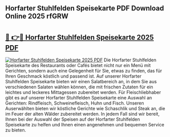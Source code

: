 ## Horfarter Stuhlfelden Speisekarte PDF Download Online 2025 rfGRW

# <h2><a href="http://gc5hhp.nevu.top/?p=Horfarter+Stuhlfelden+Speisekarte">🔗 👉🔴 Horfarter Stuhlfelden Speisekarte 2025 PDF</a></h2>

[![Horfarter Stuhlfelden Speisekarte 2025 PDF](https://i.imgur.com/dBaPXMq.png)](http://gc5hhp.nevu.top/?p=Horfarter+Stuhlfelden+Speisekarte)
Die Horfarter Stuhlfelden Speisekarte des Restaurants oder Cafés bietet nicht nur ein Menü mit Gerichten, sondern auch eine Gelegenheit für Sie, etwas zu finden, das für Ihren Geschmack köstlich und passend ist. Auf unserer Horfarter Stuhlfelden Speisekarte bieten wir einen Salatbereich an, in dem Sie aus verschiedenen Salaten wählen können, die mit frischen Zutaten für ein leichtes und leckeres Mittagessen zubereitet werden. Für Fleischliebhaber gibt es auf unserer Horfarter Stuhlfelden Speisekarte eine Auswahl an Gerichten: Rindfleisch, Schweinefleisch, Huhn und Fisch. Unseren Auserwählten bieten wir köstliche Gerichte wie Schaschlik und Steak an, die im Feuer der alten Wälder zubereitet werden. In jedem Fall sind wir bereit, Ihnen bei der Auswahl der Speisen auf der Horfarter Stuhlfelden Speisekarte zu helfen und Ihnen einen angenehmen und bequemen Service zu bieten.
